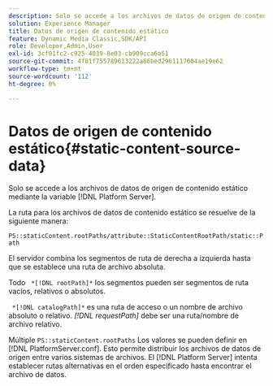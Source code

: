 ```yaml
---
description: Solo se accede a los archivos de datos de origen de contenido estático mediante la variable [!DNL Platform Server].
solution: Experience Manager
title: Datos de origen de contenido estático
feature: Dynamic Media Classic,SDK/API
role: Developer,Admin,User
exl-id: 3cf01fc2-c925-4039-8e03-cb909cca6a51
source-git-commit: 4f81f755789613222a66bed2961117604ae19e62
workflow-type: tm+mt
source-wordcount: '112'
ht-degree: 0%

---
```


# Datos de origen de contenido estático{#static-content-source-data}

Solo se accede a los archivos de datos de origen de contenido estático mediante la variable [!DNL Platform Server].

La ruta para los archivos de datos de contenido estático se resuelve de la siguiente manera:

`PS::staticContent.rootPaths/attribute::StaticContentRootPath/static::Path`

El servidor combina los segmentos de ruta de derecha a izquierda hasta que se establece una ruta de archivo absoluta.

Todo ` *[!DNL rootPath]*` los segmentos pueden ser segmentos de ruta vacíos, relativos o absolutos.

` *[!DNL catalogPath]*` es una ruta de acceso o un nombre de archivo absoluto o relativo. *[!DNL requestPath]* debe ser una ruta/nombre de archivo relativo.

Múltiple `PS::staticContent.rootPaths` Los valores se pueden definir en [!DNL PlatformServer.conf]. Esto permite distribuir los archivos de datos de origen entre varios sistemas de archivos. El [!DNL Platform Server] intenta establecer rutas alternativas en el orden especificado hasta encontrar el archivo de datos.
